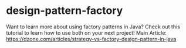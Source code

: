 # design-pattern-factory
Want to learn more about using factory patterns in Java? Check out this tutorial to learn how to use both on your next project!
Main Article: https://dzone.com/articles/strategy-vs-factory-design-pattern-in-java
